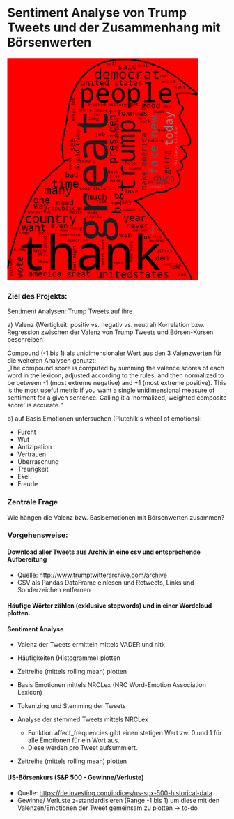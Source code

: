 # Sentiment Analyse von Trump Tweets und der Zusammenhang mit Börsenwerten

![alt text](https://github.com/skrause-data/trump_tweets/blob/master/wordcloud.png)


### Ziel des Projekts:
Sentiment Analysen: Trump Tweets auf ihre 

a) Valenz (Wertigkeit: positiv vs. negativ vs. neutral)
Korrelation bzw. Regression zwischen der Valenz von Trump Tweets und Börsen-Kursen beschreiben

Compound (-1 bis 1) als unidimensionaler Wert aus den 3 Valenzwerten für die weiteren Analysen genutzt:\
„The compound score is computed by summing the valence scores of each word in the lexicon, adjusted according to the rules, and then normalized to be between -1 (most extreme negative) and +1 (most extreme positive). This is the most useful metric if you want a single unidimensional measure of sentiment for a given sentence. Calling it a 'normalized, weighted composite score' is accurate.“

b) auf Basis Emotionen untersuchen (Plutchik's wheel of emotions):

- Furcht
- Wut
- Antizipation
- Vertrauen
- Überraschung
- Traurigkeit
- Ekel
- Freude

### Zentrale Frage
Wie hängen die Valenz bzw. Basisemotionen mit Börsenwerten zusammen?


### Vorgehensweise:

#### Download aller Tweets aus Archiv in eine csv und entsprechende Aufbereitung
- Quelle: http://www.trumptwitterarchive.com/archive 
- CSV als Pandas DataFrame einlesen und Retweets, Links und Sonderzeichen entfernen

#### Häufige Wörter zählen (exklusive stopwords) und in einer Wordcloud plotten.

#### Sentiment Analyse

- Valenz der Tweets ermitteln mittels VADER und nltk
- Häufigkeiten (Histogramme) plotten
- Zeitreihe (mittels rolling mean) plotten

- Basis Emotionen mittels NRCLex (NRC Word-Emotion Association Lexicon)
- Tokenizing und Stemming der Tweets
- Analyse der stemmed Tweets mittels NRCLex 
  - Funktion affect_frequencies gibt einen stetigen Wert zw. 0 und 1 für alle Emotionen für ein Wort aus.
  - Diese werden pro Tweet aufsummiert.
- Zeitreihe (mittels rolling mean) plotten

#### US-Börsenkurs (S&P 500 - Gewinne/Verluste)
- Quelle: https://de.investing.com/indices/us-spx-500-historical-data
- Gewinne/ Verluste z-standardisieren (Range -1 bis 1) um diese mit den Valenzen/Emotionen der Tweet gemeinsam zu plotten
    ->	to-do  
